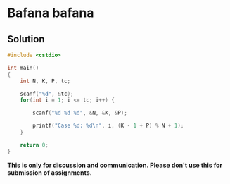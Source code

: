 # Bafana bafana

## Solution

```c++
#include <cstdio>

int main()
{
    int N, K, P, tc;

    scanf("%d", &tc);
    for(int i = 1; i <= tc; i++) {

        scanf("%d %d %d", &N, &K, &P);

        printf("Case %d: %d\n", i, (K - 1 + P) % N + 1);
    }

    return 0;
}

```


**This is only for discussion and communication. Please don't use this for submission of assignments.**